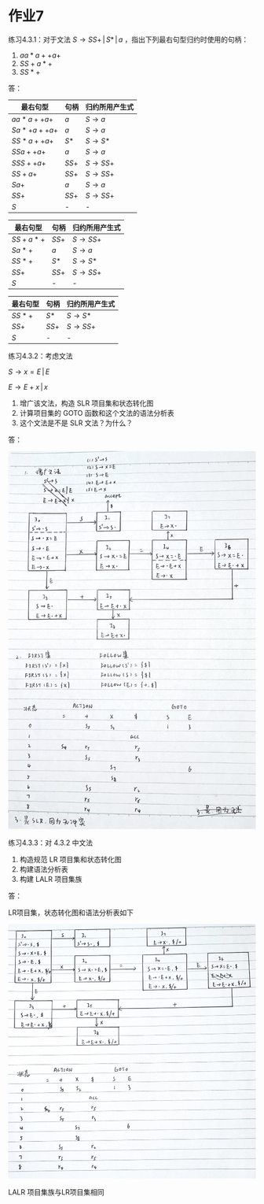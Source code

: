 # 作业7

练习4.3.1：对于文法 $S\rightarrow SS+\,|\,S*\,|\,a$ ，指出下列最右句型归约时使用的句柄：

1. $aa*a++a+$
2. $SS+a*+$
3. $SS*+$



答：

|最右句型|句柄|归约所用产生式|
|---|---|---|
|$aa*a++a+$|$a$|$S\rightarrow a$|
|$Sa*+a++a+$|$a$|$S\rightarrow a$|
|$SS*a++a+$|$S*$|$S\rightarrow S*$|
|$SSa++a+$|$a$|$S\rightarrow a$|
|$SSS++a+$|$SS+$|$S\rightarrow SS+$|
|$SS+a+$|$SS+$|$S\rightarrow SS+$|
|$Sa+$|$a$|$S\rightarrow a$|
|$SS+$|$SS+$|$S\rightarrow SS+$|
|$S$|-|-|

|最右句型|句柄|归约所用产生式|
|---|---|---|
|$SS+a*+$|$SS+$|$S\rightarrow SS+$|
|$Sa*+$|$a$|$S\rightarrow a$|
|$SS*+$|$S*$|$S\rightarrow S*$|
|$SS+$|$SS+$|$S\rightarrow SS+$|
|$S$|-|-|

|最右句型|句柄|归约所用产生式|
|---|---|---|
|$SS*+$|$S*$|$S\rightarrow S*$|
|$SS+$|$SS+$|$S\rightarrow SS+$|
|$S$|-|-|



练习4.3.2：考虑文法

$S\rightarrow x=E\,|\,E$

$E\rightarrow E+x\,|\,x$

1. 增广该文法，构造 SLR 项目集和状态转化图
2. 计算项目集的 GOTO 函数和这个文法的语法分析表
3. 这个文法是不是 SLR 文法？为什么？



答：

![assembly-hm7-1](assets/assembly-hm7-1.JPG)





练习4.3.3：对 4.3.2 中文法

1. 构造规范 LR 项目集和状态转化图
2. 构建语法分析表
3. 构建 LALR 项目集族



答：

LR项目集，状态转化图和语法分析表如下

![assembly-hm7-2](assets/assembly-hm7-2.JPG)

LALR 项目集族与LR项目集相同